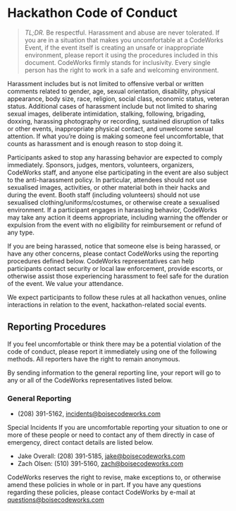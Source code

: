 Hackathon Code of Conduct
=========================

> *TL;DR.* Be respectful. Harassment and abuse are never tolerated. If you are in a situation that
makes you uncomfortable at a CodeWorks Event, if the event itself is creating an unsafe or
inappropriate environment, please report it using the procedures included in this document.
CodeWorks firmly stands for inclusivity. Every single person has the right to work in a safe and welcoming environment.

Harassment includes but is not limited to offensive verbal or written comments related to
gender, age, sexual orientation, disability, physical appearance, body size, race, religion,
social class, economic status, veteran status. Additional cases of harassment include but
not limited to sharing sexual images, deliberate intimidation, stalking, following, brigading,
doxxing, harassing photography or recording, sustained disruption of talks or other events,
inappropriate physical contact, and unwelcome sexual attention. If what you’re doing is
making someone feel uncomfortable, that counts as harassment and is enough reason to
stop doing it.

Participants asked to stop any harassing behavior are expected to comply immediately.
Sponsors, judges, mentors, volunteers, organizers, CodeWorks staff, and anyone else participating
in the event are also subject to the anti-harassment policy. In particular, attendees should
not use sexualised images, activities, or other material both in their hacks and during the
event. Booth staff (including volunteers) should not use sexualised
clothing/uniforms/costumes, or otherwise create a sexualised environment.
If a participant engages in harassing behavior, CodeWorks may take any action it deems
appropriate, including warning the offender or expulsion from the event with no eligibility
for reimbursement or refund of any type.

If you are being harassed, notice that someone else is being harassed, or have any other
concerns, please contact CodeWorks using the reporting procedures defined below.
CodeWorks representatives can help participants contact security or local law
enforcement, provide escorts, or otherwise assist those experiencing harassment to feel
safe for the duration of the event. We value your attendance.

We expect participants to follow these rules at all hackathon venues, online interactions in
relation to the event, hackathon-related social events.

## Reporting Procedures
If you feel uncomfortable or think there may be a potential violation of the code of conduct,
please report it immediately using one of the following methods. All reporters have the
right to remain anonymous.

By sending information to the general reporting line, your report will go to any or all of the
CodeWorks representatives listed below.

### General Reporting
- (208) 391-5162, incidents@boisecodeworks.com

Special Incidents
If you are uncomfortable reporting your situation to one or more of these people or need
to contact any of them directly in case of emergency, direct contact details are listed below.

- Jake Overall: (208) 391-5185, jake@boisecodeworks.com
- Zach Olsen: (510) 391-5160, zach@boisecodeworks.com

CodeWorks reserves the right to revise, make exceptions to, or otherwise amend these policies in
whole or in part. If you have any questions regarding these policies, please contact CodeWorks by
e-mail at questions@boisecodeworks.com

